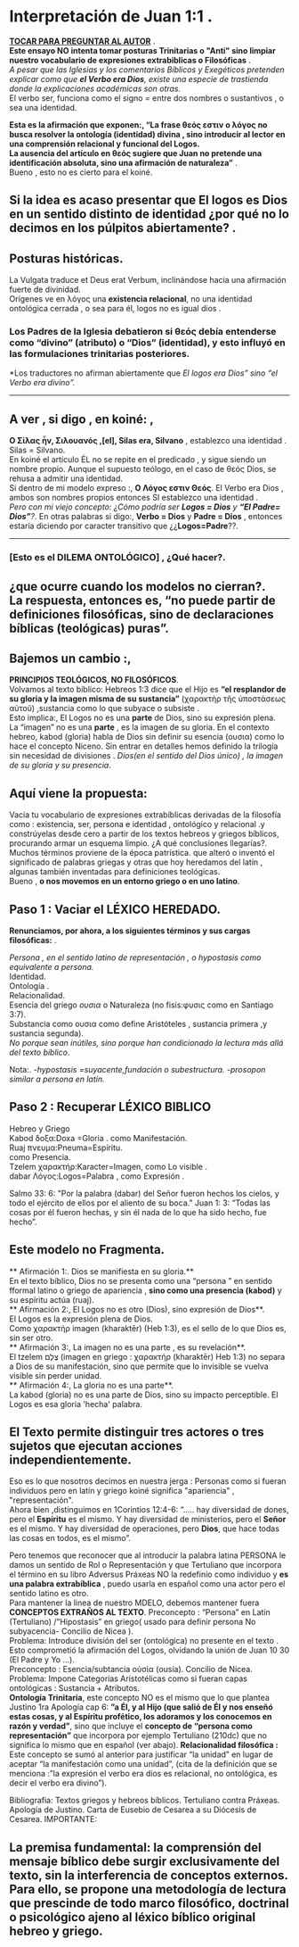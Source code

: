 # Interpretación de Juan 1:1 .  
[**TOCAR PARA PREGUNTAR AL AUTOR**](Q2g.html) .   
**Este ensayo NO intenta tomar posturas Trinitarias o "Anti"  sino limpiar nuestro vocabulario de expresiones extrabiblicas o Filosóficas** .       
*A pesar que las Iglesias y los comentarios Bíblicos y Exegéticos pretenden explicar como que **el Verbo era Dios**, existe una especie de trastienda donde la explicaciones académicas son otras.*  
El verbo ser, funciona como el signo  = entre dos nombres o sustantivos , o sea una identidad. 

**Esta es la afirmación que exponen:, “La frase θεός  εστιν ο λόγος no busca resolver la ontología (identidad) divina , sino introducir al lector en una comprensión relacional y funcional del Logos.  
La ausencia del artículo en θεός sugiere que Juan no pretende una identificación absoluta, sino una afirmación de naturaleza”** .    
Bueno , esto no es cierto para el koiné.  
## Si la idea es acaso presentar que El logos  es Dios en un sentido distinto de identidad ¿por qué no lo decimos en los púlpitos abiertamente? . 

## Posturas históricas.
La Vulgata traduce et Deus erat Verbum,  inclinándose hacia una afirmación fuerte de divinidad.    
Orígenes ve en λόγος una **existencia relacional**, no una identidad ontológica cerrada , o sea para él, logos no es igual dios  .  
### Los Padres de la Iglesia debatieron si θεός debía entenderse como “divino” (atributo) o “Dios” (identidad), y esto influyó en las formulaciones trinitarias posteriores.     

*Los  traductores no  afirman abiertamente que *El logos era Dios” sino “el Verbo era divino”.*  

---
 ## A ver ,     si digo , en koiné: ,
**O Σίλας ἦν, Σιλουανός ,[el], Silas era, Silvano**  ,   establezco una identidad . Silas = Silvano.   
En  koiné el artículo ÉL no se repite en el predicado , y sigue siendo un nombre propio. 
Aunque el supuesto teólogo, en el caso de θεός Dios,  se rehusa a admitir una identidad.  
Si dentro de mi modelo expreso :,
**O Λόγος εστιν Θεός**. El Verbo era Dios , ambos son nombres propios entonces SI establezco una identidad .  
*Pero con mi viejo concepto: ¿Cómo podría ser **Logos = Dios** y **“El Padre= Dios”**?*.
En otras palabras si digo:, **Verbo = Dios**  y  **Padre = Dios** , entonces estaría diciendo por caracter transitivo que ¿¿**Logos=Padre**??.    

--- 
### [Esto es el DILEMA ONTOLÓGICO] , ¿Qué hacer?.  
¿que ocurre cuando los modelos no cierran?.  
La respuesta, entonces es, “no puede partir de definiciones filosóficas, sino de declaraciones bíblicas (teológicas) puras”.
---
## Bajemos un cambio :,
**PRINCIPIOS TEOLÓGICOS, NO FILOSÓFICOS**.  
Volvamos al texto bíblico:
Hebreos 1:3 dice que el Hijo es **“el resplandor de su gloria y la imagen misma de su sustancia”** (χαρακτὴρ τῆς ὑποστάσεως αὐτοῦ) ,sustancia como lo que subyace o subsiste .  
Esto implica:,
El Logos no es una **parte** de Dios, sino su expresión plena.    
La “imagen” no es una **parte** , es la imagen de su gloria.
En el contexto hebreo, kabod (gloria) habla de Dios sin definir su esencia (ουσια) como lo hace el concepto Niceno. 
Sin entrar en detalles hemos definido la trilogía sin necesidad de divisiones . 
*Dios(en el sentido del Dios único) , la imagen de su gloria y su presencia*.  
## Aquí viene la propuesta:
Vacía tu vocabulario de expresiones extrabíblicas derivadas de la filosofía como : existencia, ser, persona e identidad , ontológico y relacional .y constrúyelas desde cero a partir de los textos hebreos y griegos bíblicos, procurando armar un esquema limpio. ¿A qué conclusiones llegarías?.  
Muchos términos proviene de la época patrística. que alteró o inventó el significado de palabras griegas y otras que hoy heredamos del latín , algunas también inventadas para definiciones teológicas.  
Bueno , **o nos movemos en un entorno griego o en uno latino**.  
## Paso 1 : Vaciar el LÉXICO HEREDADO.  
**Renunciamos, por ahora, a los siguientes términos y sus cargas filosóficas:** .  

*Persona , en el sentido latino de representación , o hypostasis como equivalente a persona.*  
Identidad.  
Ontología .  
Relacionalidad.  
Esencia del griego *ουσια* o  Naturaleza (no fisis:φυσις como en Santiago 3:7).   
Substancia como ουσια como define Aristóteles , sustancia primera ,y sustancia segunda).  
*No porque sean inútiles, sino porque han condicionado la lectura más allá del texto bíblico*.  

Nota:.
 *-hypostasis =suyacente,fundación o subestructura.
 -prosopon similar a persona en latín.*  
## Paso 2 : Recuperar LÉXICO BIBLICO 
Hebreo y Griego  
Kabod  δοξα:Doxa =Gloria . 
  como   Manifestación.  
Ruaj  πνευμα:Pneuma=Espíritu.  
   como Presencia.   
Tzelem  χαρακτήρ:Karacter=Imagen, 
     como Lo visible .           
dabar Λόγος:Logos=Palabra , 
    como Expresión .   

Salmo 33: 6: "Por la palabra (dabar) del Señor fueron hechos los cielos, y todo el ejército de ellos por el aliento de su boca."
Juan 1: 3: “Todas las cosas por él fueron hechas, y sin él nada de lo que ha sido hecho, fue hecho”.  
## Este modelo no Fragmenta.    
** Afirmación 1:. Dios se manifiesta en su gloria.**  
En el texto bíblico, Dios no se presenta como una “persona ” en sentido fformal latino o griego de apariencia , **sino como una presencia (kabod)** y su espíritu  actúa (ruaj).    
** Afirmación 2:, El Logos no es otro (Dios), sino expresión de Dios**.  
El Logos es la expresión plena de Dios.  
 Como χαρακτήρ imagen  (kharaktēr) (Heb 1:3), es el sello de lo que Dios es, sin ser otro.  
** Afirmación 3:, La imagen no es una parte , es su revelación**.   
El tzelem צֶלֶם (imagen en griego : χαρακτήρ (kharaktēr) Heb 1:3) no separa a Dios de su manifestación, sino que permite que lo invisible se vuelva visible sin perder unidad.  
** Afirmación 4:, La gloria no es una parte**.  
La kabod (gloria) no es una parte de Dios, sino su impacto perceptible. El Logos es esa gloria 'hecha' palabra.   

## El Texto permite distinguir tres actores o  tres sujetos que ejecutan acciones independientemente. 
Eso es lo que nosotros decimos en nuestra jerga : Personas como si fueran individuos pero en latín y griego koiné significa "apariencia" , "representación".  
Ahora bien ,distinguimos en  1Corintios 12:4-6: “.....  hay diversidad de dones, pero el **Espíritu** es el mismo. Y hay diversidad de ministerios, pero el **Señor** es el mismo. Y hay diversidad de operaciones, pero **Dios**, que hace todas las cosas en todos, es el mismo”.   

Pero tenemos que reconocer que al introducir la palabra latina PERSONA le damos un sentido de Rol o Representación y que Tertuliano que incorpora el término en su libro Adversus Práxeas NO la redefinío como individuo  y  **es una palabra extrabíblica** , puedo usarla en español como una actor pero el sentido latino es otro.      
Para mantener la linea de nuestro MDELO, debemos mantener fuera **CONCEPTOS EXTRAÑOS AL TEXTO**. 
Preconcepto : “Persona” en Latín (Tertuliano) /”Hipostasis” en griego( usado para definir persona No subyacencia- Concilio de Nicea ).   
Problema:  Introduce división del ser (ontológica) no presente en el texto . 
Esto comprometió la afirmación del Logos, olvidando la unión de Juan 10 30 (El Padre y Yo ...).  
Preconcepto : Esencia/subtancia οὐσία (ousía). Concilio  de Nicea.  
Problema: Impone Categorías Aristotélicas como si fueran capas ontológicas : Sustancia + Atributos.    
**Ontología Trinitaria**, este concepto NO es el mismo que lo que plantea Justino 1ra Apología cap 6: **”a Él, y al Hijo (que salió de Él y nos enseñó estas cosas, y al Espíritu profético, los adoramos y los conocemos en razón y verdad”**, sino que incluye el **concepto de “persona como representación”** que incorpora por ejemplo Tertuliano (210dc) que no significa lo mismo que en español (ver abajo).
**Relacionalidad filosófica :** Este concepto se sumó al anterior para justificar “la unidad” en lugar de aceptar “la manifestación como una unidad”, (cita de la definición que se menciona :”la expresión el verbo era dios es relacional, no ontológica, es decir el verbo era divino”).

Bibliografia:
Textos griegos y hebreos bíblicos.
Tertuliano contra Práxeas.
Apología  de Justino.
Carta de Eusebio de Cesarea a su Diócesis de Cesarea.
IMPORTANTE:
## La premisa fundamental: la comprensión del mensaje bíblico debe surgir exclusivamente del texto, sin la interferencia de conceptos externos. Para ello, se propone una metodología de lectura que prescinde de todo marco filosófico, doctrinal o psicológico ajeno al léxico bíblico original hebreo y griego.
